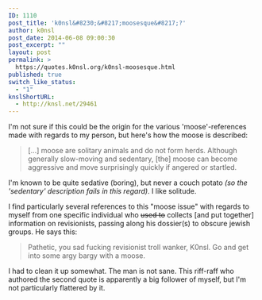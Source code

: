 ```yaml
---
ID: 1110
post_title: 'k0nsl&#8230;&#8217;moosesque&#8217;?'
author: k0nsl
post_date: 2014-06-08 09:00:30
post_excerpt: ""
layout: post
permalink: >
  https://quotes.k0nsl.org/k0nsl-moosesque.html
published: true
switch_like_status:
  - "1"
knslShortURL:
  - http://knsl.net/29461
---
```

I'm not sure if this could be the origin for the various 'moose'-references made with regards to my person, but here's how the moose is described:
<blockquote>[...] moose are solitary animals and do not form herds. Although generally slow-moving and sedentary, [the] moose can become aggressive and move surprisingly quickly if angered or startled.</blockquote>

I'm known to be quite sedative (boring), but never a couch potato <em>(so the 'sedentary' description fails in this regard)</em>. I like solitude.

I find particularly several references to this "moose issue" with regards to myself from one specific individual who <del datetime="2014-06-08T08:45:57+00:00">used to</del> collects [and put together] information on revisionists, passing along his dossier(s) to obscure jewish groups. He says this:
<blockquote>Pathetic, you sad fucking revisionist troll wanker, K0nsl. Go and get into some argy bargy with a moose.</blockquote>

I had to clean it up somewhat. The man is not sane. This riff-raff who authored the second quote is apparently a big follower of myself, but I'm not particularly flattered by it.